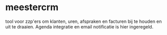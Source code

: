 # meestercrm
tool voor zzp'ers om klanten, uren, afspraken en facturen bij te houden en uit te draaien. Agenda integratie en email notificatie is hier ingeregeld.

